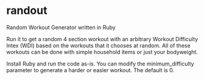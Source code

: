 # randout
Random Workout Generator written in Ruby

Run it to get a random 4 section workout with an arbitrary Workout Difficulty Intex (WDI) based on the workouts that it chooses at random. All of these workouts can be done with simple household items or just your bodyweight.

Install Ruby and run the code as-is. You can modify the minimum_difficulty parameter to generate a harder or easier workout. The default is 0.
